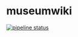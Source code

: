 # museumwiki
[![pipeline status](https://gitlab.com/cyberdroidmann/museumwiki/badges/master/pipeline.svg)](https://https://gitlab.com/cyberdroidmann/museumwiki/commits/master)
